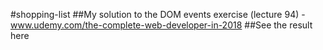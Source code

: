 #shopping-list
##My solution to the DOM events exercise (lecture 94) - www.udemy.com/the-complete-web-developer-in-2018
##See the result here
